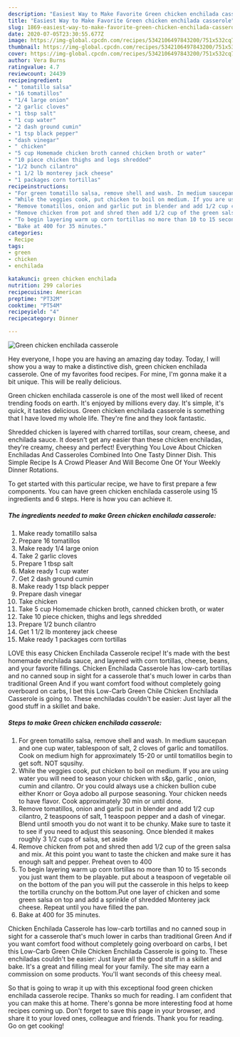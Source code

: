```yaml
---
description: "Easiest Way to Make Favorite Green chicken enchilada casserole"
title: "Easiest Way to Make Favorite Green chicken enchilada casserole"
slug: 1869-easiest-way-to-make-favorite-green-chicken-enchilada-casserole
date: 2020-07-05T23:30:55.677Z
image: https://img-global.cpcdn.com/recipes/5342106497843200/751x532cq70/green-chicken-enchilada-casserole-recipe-main-photo.jpg
thumbnail: https://img-global.cpcdn.com/recipes/5342106497843200/751x532cq70/green-chicken-enchilada-casserole-recipe-main-photo.jpg
cover: https://img-global.cpcdn.com/recipes/5342106497843200/751x532cq70/green-chicken-enchilada-casserole-recipe-main-photo.jpg
author: Vera Burns
ratingvalue: 4.7
reviewcount: 24439
recipeingredient:
- " tomatillo salsa"
- "16 tomatillos"
- "1/4 large onion"
- "2 garlic cloves"
- "1 tbsp salt"
- "1 cup water"
- "2 dash ground cumin"
- "1 tsp black pepper"
- "dash vinegar"
- " chicken"
- "5 cup Homemade chicken broth canned chicken broth or water"
- "10 piece chicken thighs and legs shredded"
- "1/2 bunch cilantro"
- "1 1/2 lb monterey jack cheese"
- "1 packages corn tortillas"
recipeinstructions:
- "For green tomatillo salsa, remove shell and wash. In medium saucepan and one cup water, tablespoon of salt,  2 cloves of garlic and tomatillos. Cook on medium high for approximately 15-20 or until tomatillos begin to get soft. NOT squsihy."
- "While the veggies cook, put chicken to boil on medium. If you are using water you will need to season your chicken with s&amp;p, garlic , onion, cumin and cilantro. Or you could always use a chicken bullion cube either Knorr or Goya adobo all purpose seasoning. Your chicken needs to have flavor. Cook approximately 30 min or until done."
- "Remove tomatillos, onion and garlic put in blender and add 1/2 cup cilantro, 2 teaspoons of salt, 1 teaspoon pepper and a dash of vinegar. Blend until smooth you do not want it to be chunky. Make sure to taste it to see if you need to adjust this seasoning. Once blended it makes roughly 3 1/2 cups of salsa, set aside"
- "Remove chicken from pot and shred then add 1/2 cup of the green salsa and mix. At this point you want to taste the chicken and make sure it has enough salt and pepper. Preheat oven to 400"
- "To begin layering warm up corn tortillas no more than 10 to 15 seconds you just want them to be playable. put about a teaspoon of vegetable oil on the bottom of the pan you will put the casserole in this helps to keep the tortilla crunchy on the bottom.Put one layer of chicken and some green salsa on top and add a sprinkle of shredded Monterey jack cheese. Repeat until you have filled the pan."
- "Bake at 400 for 35 minutes."
categories:
- Recipe
tags:
- green
- chicken
- enchilada

katakunci: green chicken enchilada 
nutrition: 299 calories
recipecuisine: American
preptime: "PT32M"
cooktime: "PT54M"
recipeyield: "4"
recipecategory: Dinner

---
```



![Green chicken enchilada casserole](https://img-global.cpcdn.com/recipes/5342106497843200/751x532cq70/green-chicken-enchilada-casserole-recipe-main-photo.jpg)

Hey everyone, I hope you are having an amazing day today. Today, I will show you a way to make a distinctive dish, green chicken enchilada casserole. One of my favorites food recipes. For mine, I'm gonna make it a bit unique. This will be really delicious.

Green chicken enchilada casserole is one of the most well liked of recent trending foods on earth. It's enjoyed by millions every day. It's simple, it's quick, it tastes delicious. Green chicken enchilada casserole is something that I have loved my whole life. They're fine and they look fantastic.

Shredded chicken is layered with charred tortillas, sour cream, cheese, and enchilada sauce. It doesn&#39;t get any easier than these chicken enchiladas, they&#39;re creamy, cheesy and perfect! Everything You Love About Chicken Enchiladas And Casseroles Combined Into One Tasty Dinner Dish. This Simple Recipe Is A Crowd Pleaser And Will Become One Of Your Weekly Dinner Rotations.


To get started with this particular recipe, we have to first prepare a few components. You can have green chicken enchilada casserole using 15 ingredients and 6 steps. Here is how you can achieve it.

<!--inarticleads1-->

##### The ingredients needed to make Green chicken enchilada casserole:

1. Make ready  tomatillo salsa
1. Prepare 16 tomatillos
1. Make ready 1/4 large onion
1. Take 2 garlic cloves
1. Prepare 1 tbsp salt
1. Make ready 1 cup water
1. Get 2 dash ground cumin
1. Make ready 1 tsp black pepper
1. Prepare dash vinegar
1. Take  chicken
1. Take 5 cup Homemade chicken broth, canned chicken broth, or water
1. Take 10 piece chicken, thighs and legs shredded
1. Prepare 1/2 bunch cilantro
1. Get 1 1/2 lb monterey jack cheese
1. Make ready 1 packages corn tortillas


LOVE this easy Chicken Enchilada Casserole recipe! It&#39;s made with the best homemade enchilada sauce, and layered with corn tortillas, cheese, beans, and your favorite fillings. Chicken Enchilada Casserole has low-carb tortillas and no canned soup in sight for a casserole that&#39;s much lower in carbs than traditional Green And if you want comfort food without completely going overboard on carbs, I bet this Low-Carb Green Chile Chicken Enchilada Casserole is going to. These enchiladas couldn&#39;t be easier: Just layer all the good stuff in a skillet and bake. 

<!--inarticleads2-->

##### Steps to make Green chicken enchilada casserole:

1. For green tomatillo salsa, remove shell and wash. In medium saucepan and one cup water, tablespoon of salt,  2 cloves of garlic and tomatillos. Cook on medium high for approximately 15-20 or until tomatillos begin to get soft. NOT squsihy.
1. While the veggies cook, put chicken to boil on medium. If you are using water you will need to season your chicken with s&amp;p, garlic , onion, cumin and cilantro. Or you could always use a chicken bullion cube either Knorr or Goya adobo all purpose seasoning. Your chicken needs to have flavor. Cook approximately 30 min or until done.
1. Remove tomatillos, onion and garlic put in blender and add 1/2 cup cilantro, 2 teaspoons of salt, 1 teaspoon pepper and a dash of vinegar. Blend until smooth you do not want it to be chunky. Make sure to taste it to see if you need to adjust this seasoning. Once blended it makes roughly 3 1/2 cups of salsa, set aside
1. Remove chicken from pot and shred then add 1/2 cup of the green salsa and mix. At this point you want to taste the chicken and make sure it has enough salt and pepper. Preheat oven to 400
1. To begin layering warm up corn tortillas no more than 10 to 15 seconds you just want them to be playable. put about a teaspoon of vegetable oil on the bottom of the pan you will put the casserole in this helps to keep the tortilla crunchy on the bottom.Put one layer of chicken and some green salsa on top and add a sprinkle of shredded Monterey jack cheese. Repeat until you have filled the pan.
1. Bake at 400 for 35 minutes.


Chicken Enchilada Casserole has low-carb tortillas and no canned soup in sight for a casserole that&#39;s much lower in carbs than traditional Green And if you want comfort food without completely going overboard on carbs, I bet this Low-Carb Green Chile Chicken Enchilada Casserole is going to. These enchiladas couldn&#39;t be easier: Just layer all the good stuff in a skillet and bake. It&#39;s a great and filling meal for your family. The site may earn a commission on some products. You&#39;ll want seconds of this cheesy meal. 

So that is going to wrap it up with this exceptional food green chicken enchilada casserole recipe. Thanks so much for reading. I am confident that you can make this at home. There's gonna be more interesting food at home recipes coming up. Don't forget to save this page in your browser, and share it to your loved ones, colleague and friends. Thank you for reading. Go on get cooking!
